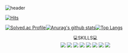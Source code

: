 ![header](https://capsule-render.vercel.app/api?type=egg&color=auto&text=%20Sohee%20Ha%20%20&height=200&fontSize=80)

[![Hits](https://hits.seeyoufarm.com/api/count/incr/badge.svg?url=https%3A%2F%2Fgithub.com%2F%2508ihyraxi&count_bg=%23C9C9C9&title_bg=%23868686&icon=&icon_color=%23E7E7E7&title=hits&edge_flat=false)](https://hits.seeyoufarm.com)

[![Solved.ac Profile](http://mazassumnida.wtf/api/v2/generate_badge?boj=hyrax)](https://solved.ac/hyrax/)[![Anurag's github stats](https://github-readme-stats.vercel.app/api?username=ihyraxi&show_icons=true&theme={theme})](https://github.com/ihyraxi/github-readme-stats)[![Top Langs](https://github-readme-stats.vercel.app/api/top-langs/?username=ihyraxi&layout=compact)](https://github.com/anuraghazra/github-readme-stats)

<div align="center">💻SKILLS💻</div>

<div align="center">
<img src="https://img.shields.io/badge/-C-A8B9CC?style=flat-square&logo=C&logoColor=black"/> <img src="https://img.shields.io/badge/-Python-3776AB?style=flat-square&logo=Python&logoColor=white"/> <img src="https://img.shields.io/badge/-Java-007396?style=flat-square&logo=Java&logoColor=skyblue"/> <img src="https://img.shields.io/badge/-HTML5-E34F26?style=flat-square&logo=HTML5&logoColor=white"/> <img src="https://img.shields.io/badge/-CSS3-1572B6?style=flat-square&logo=CSS3&logoColor=white"/> <img src="https://img.shields.io/badge/-JavaScript-F7DF1E?style=flat-square&logo=JavaScript&logoColor=black"/> <img src="https://img.shields.io/badge/-jQuery-0769ADv?style=flat-square&logo=jQuery&logoColor=white&color=blue"/> <img src="https://img.shields.io/badge/-MySQL-4479A1?style=flat-square&logo=MySQL&logoColor=white"/>
</div>
